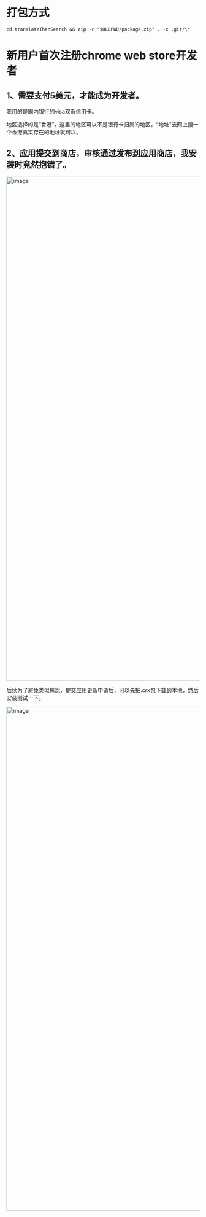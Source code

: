 
# 打包方式
```
cd translateThenSearch && zip -r "$OLDPWD/package.zip" . -x .git/\*
```

# 新用户首次注册chrome web store开发者

## 1、需要支付5美元，才能成为开发者。

我用的是国内银行的visa双币信用卡。

地区选择的是“香港”，这里的地区可以不是银行卡归属的地区。“地址”去网上搜一个香港真实存在的地址就可以。

## 2、应用提交到商店，审核通过发布到应用商店，我安装时竟然抱错了。

<img width="1313" alt="image" src="https://user-images.githubusercontent.com/3232275/223070297-a04fe57b-85e8-4522-9505-c59b57d4aeb4.png">

后续为了避免类似尴尬，提交应用更新申请后，可以先把.crx包下载到本地，然后安装测试一下。

<img width="1313" alt="image" src="https://user-images.githubusercontent.com/3232275/223070530-23952798-8b98-4f92-ba35-9334353f66f1.png">

